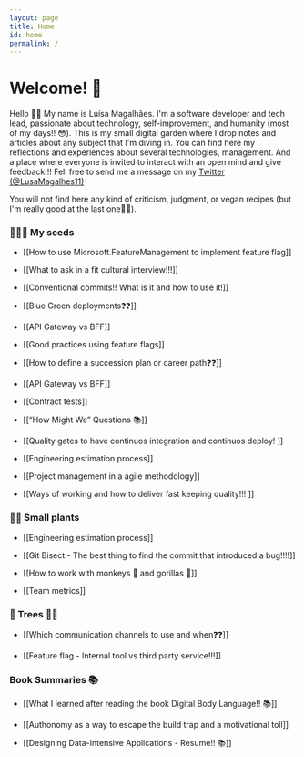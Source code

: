 ```yaml
---
layout: page
title: Home
id: home
permalink: /
---
```


# Welcome! 🌱

Hello 🤗👋
My name is Luísa Magalhães.  I'm a software developer and tech lead, passionate about technology, self-improvement, and humanity (most of my days!! 😳).
This is my small digital garden where I drop notes and articles about any subject that I'm diving in. 
You can find here my reflections and experiences about several technologies, management. And a place where everyone is invited to interact with an open mind and give feedback!!! 
Fell free to send me a message on my [Twitter (@LusaMagalhes11)](https://twitter.com/LusaMagalhes11)

You will not find here any kind of criticism, judgment, or vegan recipes (but I'm really good at the last one🧆🧆).  


### 🌱🌱🌱 My seeds
- [[How to use Microsoft.FeatureManagement to implement feature flag]]

- [[What to ask in a fit cultural interview!!!]]

- [[Conventional commits!! What is it and how to use it!]]

- [[Blue Green deployments❓❓]]

- [[API Gateway vs BFF]]

- [[Good practices using feature flags]]

- [[How to define a succession plan or career path❓❓]]

- [[API Gateway vs BFF]]

- [[Contract tests]]

<!-- - [[Functional Programming in C# why should I care❓❓]] -->
  
- [[“How Might We” Questions 📚]]
  
- [[Quality gates to have continuos integration and continuos deploy! ]]

- [[Engineering estimation process]]

- [[Project management in a agile methodology]]

- [[Ways of working and how to deliver fast keeping quality!!! ]]


### 🌾🌾 Small plants

- [[Engineering estimation process]]

- [[Git Bisect - The best thing to find the commit that introduced a bug!!!!]]

- [[How to work with monkeys 🐒 and gorillas 🦍]]

- [[Team metrics]]

### 🌳 Trees 🌳🌴 

- [[Which communication channels to use and when❓❓]]

- [[Feature flag - Internal tool vs third party service!!!]] 

### Book Summaries 📚

- [[What I learned after reading the book Digital Body Language!! 📚]] 

- [[Authonomy as a way to escape the build trap and a motivational toll]]

- [[Designing Data-Intensive Applications - Resume!! 📚]]

<style>
  .wrapper {
    max-width: 46em;
  }
</style>

